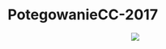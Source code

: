 # PotegowanieCC-2017

<p align="center">
  <img src="https://travis-ci.org/m1kra/PotegowanieCC-2017.svg?branch=master" />
</p>
